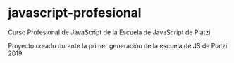 # javascript-profesional
Curso Profesional de JavaScript de la Escuela de JavaScript de Platzi

Proyecto creado durante la primer generación de la escuela de JS de Platzi 2019
